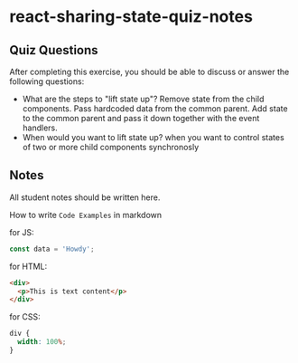 # react-sharing-state-quiz-notes

## Quiz Questions

After completing this exercise, you should be able to discuss or answer the following questions:

- What are the steps to "lift state up"?
  Remove state from the child components.
  Pass hardcoded data from the common parent.
  Add state to the common parent and pass it down together with the event handlers.
- When would you want to lift state up?
  when you want to control states of two or more child components synchronosly

## Notes

All student notes should be written here.

How to write `Code Examples` in markdown

for JS:

```js
const data = 'Howdy';
```

for HTML:

```html
<div>
  <p>This is text content</p>
</div>
```

for CSS:

```css
div {
  width: 100%;
}
```
